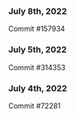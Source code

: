 ### July 8th, 2022

Commit #157934

### July 5th, 2022

Commit #314353


### July 4th, 2022

Commit #72281

